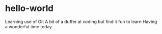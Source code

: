 # hello-world
Learning use of Git
A bit of a duffer at coding
but find it fun to learn
Having a wonderful time today.
